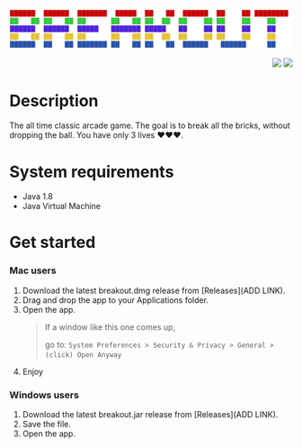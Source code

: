 ![](src/readme_src/logo.png)

<p align="right"">
    <a align="right""><img src="https://img.shields.io/packagist/l/doctrine/orm.svg"></a>
    <a align="right"" href="https://georgelivas.github.io"><img src="https://img.shields.io/badge/Visit%20my-Blog-brightgreen.svg"></a>
</p>

# Description
The all time classic arcade game. The goal is to break all the bricks, without dropping the ball. You have only 3 lives ❤❤❤.

# System requirements

* Java 1.8 
* Java Virtual Machine

# Get started

### Mac users
1. Download the latest breakout.dmg release from [Releases](ADD LINK).
2. Drag and drop the app to your Applications folder.
3. Open the app.
    >If a window like this one comes up,
    >
    >go to:
    ``
    System Preferences > Security & Privacy > General > (click) Open Anyway
    ``
4. Enjoy
### Windows users
1. Download the latest breakout.jar release from [Releases](ADD LINK).
2. Save the file.
3. Open the app.
<style>
    .callout {
        float: right;
    }
    img[alt$=">"] {
      float:right;
    }
</style>